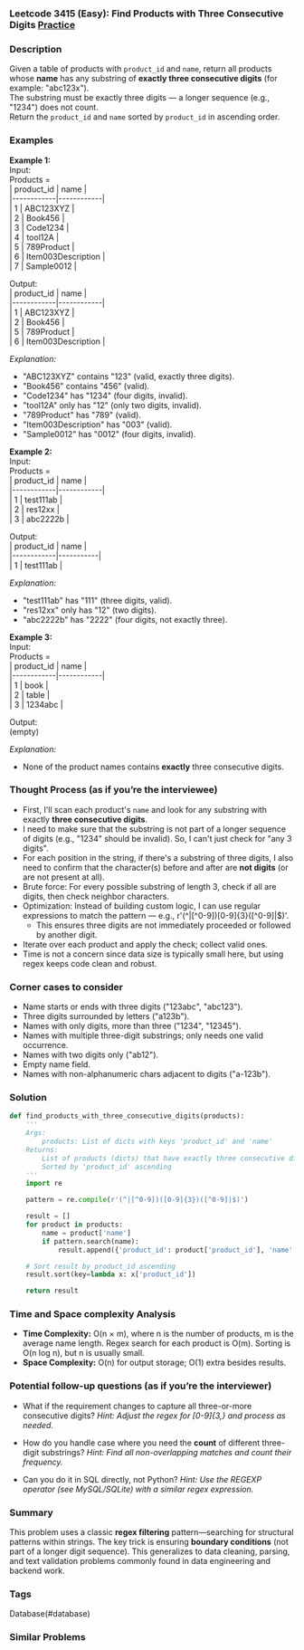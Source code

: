 ### Leetcode 3415 (Easy): Find Products with Three Consecutive Digits  [Practice](https://leetcode.com/problems/find-products-with-three-consecutive-digits)

### Description  
Given a table of products with `product_id` and `name`, return all products whose **name** has any substring of **exactly three consecutive digits** (for example: "abc123x").  
The substring must be exactly three digits — a longer sequence (e.g., "1234") does not count.  
Return the `product_id` and `name` sorted by `product_id` in ascending order.

### Examples  

**Example 1:**  
Input:  
Products =  
| product_id | name        |  
|------------|------------|  
| 1          | ABC123XYZ  |  
| 2          | Book456    |  
| 3          | Code1234   |  
| 4          | tool12A    |  
| 5          | 789Product |  
| 6          | Item003Description |  
| 7          | Sample0012 |  

Output:  
| product_id | name        |  
|------------|------------|  
| 1          | ABC123XYZ  |  
| 2          | Book456    |  
| 5          | 789Product |  
| 6          | Item003Description |  

*Explanation:*
- "ABC123XYZ" contains "123" (valid, exactly three digits).
- "Book456" contains "456" (valid).
- "Code1234" has "1234" (four digits, invalid).
- "tool12A" only has "12" (only two digits, invalid).
- "789Product" has "789" (valid).
- "Item003Description" has "003" (valid).
- "Sample0012" has "0012" (four digits, invalid).


**Example 2:**  
Input:  
Products =  
| product_id | name        |  
|------------|------------|  
| 1          | test111ab  |  
| 2          | res12xx    |  
| 3          | abc2222b   |  

Output:  
| product_id | name      |  
|------------|-----------|  
| 1          | test111ab |  

*Explanation:*
- "test111ab" has "111" (three digits, valid).
- "res12xx" only has "12" (two digits).
- "abc2222b" has "2222" (four digits, not exactly three).


**Example 3:**  
Input:  
Products =  
| product_id | name        |  
|------------|------------|  
| 1          | book       |  
| 2          | table      |  
| 3          | 1234abc    |  

Output:  
(empty)

*Explanation:*
- None of the product names contains **exactly** three consecutive digits.


### Thought Process (as if you’re the interviewee)  
- First, I'll scan each product's `name` and look for any substring with exactly **three consecutive digits**.
- I need to make sure that the substring is not part of a longer sequence of digits (e.g., "1234" should be invalid). So, I can't just check for "any 3 digits".
- For each position in the string, if there's a substring of three digits, I also need to confirm that the character(s) before and after are **not digits** (or are not present at all).
- Brute force: For every possible substring of length 3, check if all are digits, then check neighbor characters.
- Optimization: Instead of building custom logic, I can use regular expressions to match the pattern — e.g., r'(^|[^0-9])[0-9]{3}([^0-9]|$)'.
  - This ensures three digits are not immediately proceeded or followed by another digit.
- Iterate over each product and apply the check; collect valid ones.  
- Time is not a concern since data size is typically small here, but using regex keeps code clean and robust.


### Corner cases to consider  
- Name starts or ends with three digits ("123abc", "abc123").
- Three digits surrounded by letters ("a123b").
- Names with only digits, more than three ("1234", "12345").
- Names with multiple three-digit substrings; only needs one valid occurrence.
- Names with two digits only ("ab12").
- Empty name field.
- Names with non-alphanumeric chars adjacent to digits ("a-123b").


### Solution

```python
def find_products_with_three_consecutive_digits(products):
    '''
    Args:
        products: List of dicts with keys 'product_id' and 'name'
    Returns:
        List of products (dicts) that have exactly three consecutive digits in 'name'
        Sorted by 'product_id' ascending
    '''
    import re

    pattern = re.compile(r'(^|[^0-9])([0-9]{3})([^0-9]|$)')

    result = []
    for product in products:
        name = product['name']
        if pattern.search(name):
            result.append({'product_id': product['product_id'], 'name': name})

    # Sort result by product_id ascending
    result.sort(key=lambda x: x['product_id'])

    return result
```

### Time and Space complexity Analysis  

- **Time Complexity:** O(n × m), where n is the number of products, m is the average name length. Regex search for each product is O(m). Sorting is O(n log n), but n is usually small.
- **Space Complexity:** O(n) for output storage; O(1) extra besides results.


### Potential follow-up questions (as if you’re the interviewer)  

- What if the requirement changes to capture all three-or-more consecutive digits?
  *Hint: Adjust the regex for [0-9]{3,} and process as needed.*

- How do you handle case where you need the **count** of different three-digit substrings?
  *Hint: Find all non-overlapping matches and count their frequency.*

- Can you do it in SQL directly, not Python?
  *Hint: Use the REGEXP operator (see MySQL/SQLite) with a similar regex expression.*

### Summary
This problem uses a classic **regex filtering** pattern—searching for structural patterns within strings. The key trick is ensuring **boundary conditions** (not part of a longer digit sequence). This generalizes to data cleaning, parsing, and text validation problems commonly found in data engineering and backend work.

### Tags
Database(#database)

### Similar Problems
